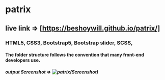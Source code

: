 # patrix
## live link => [https://beshoywill.github.io/patrix/]
###  HTML5, CSS3, Bootstrap5, Bootstrap slider, SCSS,
#### The folder structure follows the convention that many front-end developers use.
##### output Screenshot => ![patrix(Screenshot)](https://github.com/BeshoyWill/patrix/assets/165554296/b2d6efde-4d41-49f9-9ab5-5a21f9ebb320)
